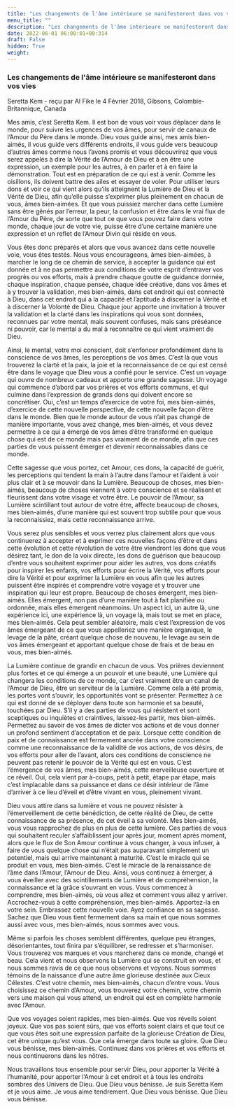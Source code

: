 ```yaml
---
title: "Les changements de l'âme intérieure se manifesteront dans vos vies"
menu_title: ""
description: "Les changements de l'âme intérieure se manifesteront dans vos vies"
date: 2022-06-01 06:00:01+00:314
draft: False
hidden: True
weight:
---
```

### Les changements de l'âme intérieure se manifesteront dans vos vies

Seretta Kem - reçu par Al Fike le 4 Février 2018, Gibsons, Colombie-Britannique, Canada

Mes amis, c’est Seretta Kem. Il est bon de vous voir vous déplacer dans le monde, pour suivre les urgences de vos âmes, pour servir de canaux de l’Amour du Père dans le monde. Dieu vous guide ainsi, mes amis bien-aimés, il vous guide vers différents endroits, il vous guide vers beaucoup d’autres âmes comme nous l’avons promis et vous découvrirez que vous serez appelés à dire la Vérité de l’Amour de Dieu et à en être une expression, un exemple pour les autres, à en parler et à en faire la démonstration. Tout est en préparation de ce qui est à venir. Comme les oisillons, ils doivent battre des ailes et essayer de voler. Pour utiliser leurs dons et voir ce qui vient alors qu’ils atteignent la Lumière de Dieu et la Vérité de Dieu, afin qu’elle puisse s’exprimer plus pleinement en chacun de vous, âmes bien-aimées. Et que vous puissiez marcher dans cette Lumière sans être gênés par l’erreur, la peur, la confusion et être dans le vrai flux de l’Amour du Père, de sorte que tout ce que vous pouvez faire dans votre monde, chaque jour de votre vie, puisse être d’une certaine manière une expression et un reflet de l’Amour Divin qui réside en vous.

Vous êtes donc préparés et alors que vous avancez dans cette nouvelle voie, vous êtes testés. Nous vous encourageons, âmes bien-aimées, à marcher le long de ce chemin de service, à accepter la guidance qui est donnée et à ne pas permettre aux conditions de votre esprit d’entraver vos progrès ou vos efforts, mais à prendre chaque goutte de guidance donnée, chaque inspiration, chaque pensée, chaque idée créative, dans vos âmes et à y trouver la validation, mes bien-aimés, dans cet endroit qui est connecté à Dieu, dans cet endroit qui a la capacité et l’aptitude à discerner la Vérité et à discerner la Volonté de Dieu. Chaque jour apporte une invitation à trouver la validation et la clarté dans les inspirations qui vous sont données, reconnues par votre mental, mais souvent confuses, mais sans préséance ni pouvoir, car le mental a du mal à reconnaître ce qui vient vraiment de Dieu.

Ainsi, le mental, votre moi conscient, doit s’enfoncer profondément dans la conscience de vos âmes, les perceptions de vos âmes. C’est là que vous trouverez la clarté et la paix, la joie et la reconnaissance de ce qui est censé être dans le voyage que Dieu vous a confié pour le service. C’est un voyage qui ouvre de nombreux cadeaux et apporte une grande sagesse. Un voyage qui commence d’abord par vos prières et vos efforts communs, et qui culmine dans l’expression de grands dons qui doivent encore se concrétiser. Oui, c’est un temps d’exercice de votre foi, mes bien-aimés, d’exercice de cette nouvelle perspective, de cette nouvelle façon d’être dans le monde. Bien que le monde autour de vous n’ait pas changé de manière importante, vous avez changé, mes bien-aimés, et vous devez permettre à ce qui a émergé de vos âmes d’être transformé en quelque chose qui est de ce monde mais pas vraiment de ce monde, afin que ces parties de vous puissent émerger et devenir reconnaissables dans ce monde.

Cette sagesse que vous portez, cet Amour, ces dons, la capacité de guérir, les perceptions qui tendent la main à l’autre dans l’amour et l’aident à voir plus clair et à se mouvoir dans la Lumière. Beaucoup de choses, mes bien-aimés, beaucoup de choses viennent à votre conscience et se réalisent et fleurissent dans votre visage et votre être. Le pouvoir de l’Amour, sa Lumière scintillant tout autour de votre être, affecte beaucoup de choses, mes bien-aimés, d’une manière qui est souvent trop subtile pour que vous la reconnaissiez, mais cette reconnaissance arrive.

Vous serez plus sensibles et vous verrez plus clairement alors que vous continuerez à accepter et à exprimer ces nouvelles façons d’être et dans cette évolution et cette révolution de votre être viendront les dons que vous désirez tant, le don de la voix directe, les dons de guérison que beaucoup d’entre vous souhaitent exprimer pour aider les autres, vos dons créatifs pour inspirer les enfants, vos efforts pour écrire la Vérité, vos efforts pour dire la Vérité et pour exprimer la Lumière en vous afin que les autres puissent être inspirés et comprendre votre voyage et y trouver une inspiration qui leur est propre. Beaucoup de choses émergent, mes bien-aimés. Elles émergent, non pas d’une manière tout à fait planifiée ou ordonnée, mais elles émergent néanmoins. Un aspect ici, un autre là, une expérience ici, une expérience là, un voyage là, mais tout se met en place, mes bien-aimés. Cela peut sembler aléatoire, mais c’est l’expression de vos âmes émergeant de ce que vous appelleriez une manière organique, le levage de la pâte, créant quelque chose de nouveau, le levage au sein de vos âmes émergeant et apportant quelque chose de frais et de beau en vous, mes bien-aimés.

La Lumière continue de grandir en chacun de vous. Vos prières deviennent plus fortes et ce qui émerge a un pouvoir et une beauté, une Lumière qui changera les conditions de ce monde, car c’est vraiment être un canal de l’Amour de Dieu, être un serviteur de la Lumière. Comme cela a été promis, les portes vont s’ouvrir, les opportunités vont se présenter. Permettez à ce qui est donné de se déployer dans toute son harmonie et sa beauté, touchées par Dieu. S’il y a des parties de vous qui résistent et sont sceptiques ou inquiètes et craintives, laissez-les partir, mes bien-aimés. Permettez au savoir de vos âmes de dicter vos actions et de vous donner un profond sentiment d’acceptation et de paix. Lorsque cette condition de paix et de connaissance est fermement ancrée dans votre conscience comme une reconnaissance de la validité de vos actions, de vos désirs, de vos efforts pour aller de l’avant, alors ces conditions de conscience ne peuvent pas retenir le pouvoir de la Vérité qui est en vous. C’est l’émergence de vos âmes, mes bien-aimés, cette merveilleuse ouverture et ce réveil. Oui, cela vient par à-coups, petit à petit, étape par étape, mais c’est implacable dans sa puissance et dans ce désir intérieur de l’âme d’arriver à ce lieu d’éveil et d’être vivant en vous, pleinement vivant.

Dieu vous attire dans sa lumière et vous ne pouvez résister à l’émerveillement de cette bénédiction, de cette réalité de Dieu, de cette connaissance de sa présence, de cet éveil à sa volonté. Mes bien-aimés, vous vous rapprochez de plus en plus de cette lumière. Ces parties de vous qui souhaitent reculer s’affaiblissent jour après jour, moment après moment, alors que le flux de Son Amour continue à vous changer, à vous infuser, à faire de vous quelque chose qui n’était pas auparavant simplement un potentiel, mais qui arrive maintenant à maturité. C’est le miracle qui se produit en vous, mes bien-aimés. C’est le miracle de la renaissance de l’âme dans l’Amour, l’Amour de Dieu. Ainsi, vous continuez à émerger, à vous éveiller avec des scintillements de Lumière et de compréhension, la connaissance et la grâce s’ouvrant en vous. Vous commencez à comprendre, mes bien-aimés, où vous allez et comment vous allez y arriver. Accrochez-vous à cette compréhension, mes bien-aimés. Apportez-la en votre sein. Embrassez cette nouvelle voie. Ayez confiance en sa sagesse. Sachez que Dieu vous tient fermement dans sa main et que nous sommes aussi avec vous, mes bien-aimés, nous sommes avec vous.

Même si parfois les choses semblent différentes, quelque peu étranges, désorientantes, tout finira par s’équilibrer, se redresser et s’harmoniser. Vous trouverez vos marques et vous marcherez dans ce monde, changé et beau. Cela vient et nous observons la Lumière qui se construit en vous, et nous sommes ravis de ce que nous observons et voyons. Nous sommes témoins de la naissance d’une autre âme glorieuse destinée aux Cieux Célestes. C’est votre chemin, mes bien-aimés, chacun d’entre vous. Vous choisissez ce chemin d’Amour, vous trouverez votre chemin, votre chemin vers une maison qui vous attend, un endroit qui est en complète harmonie avec l’Amour.

Que vos voyages soient rapides, mes bien-aimés. Que vos réveils soient joyeux. Que vos pas soient sûrs, que vos efforts soient clairs et que tout ce que vous êtes soit une expression parfaite de la glorieuse Création de Dieu, cet être unique qu’est vous. Que cela émerge dans toute sa gloire. Que Dieu vous bénisse, mes bien-aimés. Continuez dans vos prières et vos efforts et nous continuerons dans les nôtres.

Nous travaillons tous ensemble pour servir Dieu, pour apporter la Vérité à l’humanité, pour apporter l’Amour à cet endroit et à tous les endroits sombres des Univers de Dieu. Que Dieu vous bénisse. Je suis Seretta Kem et je vous aime. Je vous aime tendrement. Que Dieu vous bénisse. Que Dieu vous bénisse.



